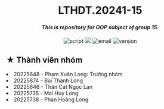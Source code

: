 <h1><div align="center"> LTHDT.20241-15 </div></h1>
<h4><div align="center"><i> This is repository for OOP subject of group 15. </i></div></h4>

<p align="center">
 <img src="https://img.shields.io/badge/Script-README-blue.svg" alt="script">
 <img src="https://img.shields.io/badge/Subject-Object Oriented Programming-008F64">
 <img src="https://img.shields.io/badge/Group-15-purple.svg" alt="email">
 <img src="https://img.shields.io/badge/Semester-2024.1-orange.svg" alt="version">
</p>

<h2> ★ Thành viên nhóm </h2>

<tl>
 <li>20225648 - Phạm Xuân Long: Trưởng nhóm</li>
 <li>20225874 - Bùi Thành Long</li>
 <li>20225646 - Thân Cát Ngọc Lan</li>
 <li>20225735 - Mai Huy Long</li>
 <li>20225738 - Phan Hoàng Long</li>
</tl>
